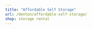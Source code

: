 ```yaml
---
title: "Affordable Self Storage"
url: /denton/affordable-self-storage/
shop: storage rental
---
```

